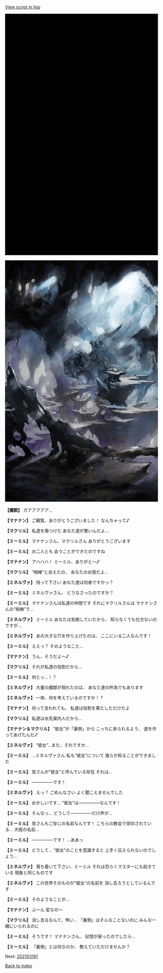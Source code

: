 [View script in lisp](../scripts/202103153.txt)

![bg_black.png](../images/backgrounds/bg_black.png)

![101_cave.png](../images/backgrounds/101_cave.png)

**【魔獣】**
ガアアアアア…

**【マナナン】**
ご観覧、ありがとうございました！
なんちゃって♪

**【マクリル】**
私達を傷つけた
あなた達が悪いんだよ…

**【ミーミル】**
マナナンさん、マクリルさん
ありがとうございます

**【ミーミル】**
お二人とも
会うことができたのですね

**【マナナン】**
アハハハ！
ミーミル、ありがと～♪

**【マクリル】**
“相棒”と会えたの、
あなたのお陰だよ…

**【ミネルヴァ】**
待って下さい
あなた達は何者ですかっ？

**【ミーミル】**
ミネルヴァさん、
どうなさったのですか？

**【ミーミル】**
マナナンさんは私達の仲間です
それにマクリルさんは
マナナンさんの“相棒”で…

**【ミネルヴァ】**
ミーミル
あなたは気絶していたから、
知らなくても仕方ないのですが…

**【ミネルヴァ】**
あの大きな穴を作り上げたのは、
ここにいる二人なんです！

**【ミーミル】**
ええっ？
そのようなこと…

**【マナナン】**
うん、そうだよ～♪

**【マクリル】**
それが私達の役割だから…

**【ミーミル】**
何とっ…！？

**【ミネルヴァ】**
大量の魔獣が現れたのは、
あなた達の所為でもあります

**【ミネルヴァ】**
一体、何を考えているのですか！？

**【マナナン】**
何って言われても、
私達は役割を果たしただけだよ

**【マクリル】**
私達は水先案内人だから…

**【マナナン＆マクリル】**
“彼女”が「裏側」から
こっちに来られるよう、
道を作ってあげたんだ♪

**【ミネルヴァ】**
“彼女”…また、それですか…

**【ミーミル】**
…ミネルヴァさん
私も“彼女”について
幾らか知ることができました

**【ミーミル】**
皆さんが“彼女”と呼んでいる存在
それは…

**【ミーミル】**
―――――です！

**【ミネルヴァ】**
えっ？
ごめんなさい
よく聞こえませんでした

**【ミーミル】**
おかしいです…
“彼女”は―――――なんです！

**【ミーミル】**
そんなっ…
どうして―――――だけ声が…

**【ミーミル】**
皆さんもご存じの名前なんです！
こちらの教会で信仰されている…
大陸の名前…

**【ミーミル】**
―――――です！
…ああっ

**【ミーミル】**
どうして…
“彼女”のことを意識すると
上手く伝えられないのでしょう…

**【ミネルヴァ】**
落ち着いて下さい、ミーミル
それは恐らくマスターにも起きている
現象と同じものです

**【ミネルヴァ】**
この世界そのものが“彼女”の名前を
消し去ろうとしているんです

**【ミーミル】**
そのようなことが…

**【マナナン】**
ふ～ん
変なの～

**【マクリル】**
消し去るなんて、怖い…
「裏側」はそんなことないのに
みんな一緒にいられるのに

**【ミーミル】**
そうです！
マナナンさん、
記憶が戻ったのでしたら…

**【ミーミル】**
「裏側」とは何なのか、
教えていただけませんか？


Next: [202103161](202103161.md)

[Back to index](index.md)
